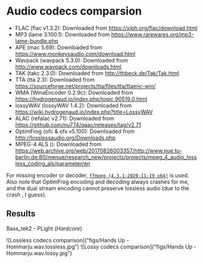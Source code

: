 # Audio codecs comparsion

- FLAC (flac v1.3.2): Downloaded from https://xiph.org/flac/download.html
- MP3 (lame 3.100.1): Downloaded from https://www.rarewares.org/mp3-lame-bundle.php
- APE (mac 5.69): Downloaded from https://www.monkeysaudio.com/download.html
- Wavpack (wavpack 5.3.0): Downloaded from http://www.wavpack.com/downloads.html
- TAK (takc 2.3.0): Downloaded from http://thbeck.de/Tak/Tak.html
- TTA (tta 2.3): Downloaded from https://sourceforge.net/projects/tta/files/tta/ttaenc-win/
- WMA (WmaEncoder 0.2.9c): Downloaded from https://hydrogenaud.io/index.php/topic,90519.0.html
- lossyWAV (lossyWAV 1.4.2): Downloaded from https://wiki.hydrogenaud.io/index.php?title=LossyWAV
- ALAC (refalac v2.71): Downloaded from https://github.com/nu774/qaac/releases/tag/v2.71
- OptimFrog (ofc & ofs v5.100): Downloaded from http://losslessaudio.org/Downloads.php
- MPEG-4 ALS (): Downloaded from https://web.archive.org/web/20170826003357/http://www.nue.tu-berlin.de:80/menue/research_new/projects/projects/mpeg_4_audio_lossless_coding_als/parameter/en

For missing encoder or decoder, [`ffmpeg (4.3.1-2020-11-19 x64)`](https://www.gyan.dev/ffmpeg/builds/) is used. Also note that OptimFrog encoding and decoding always crashes for me, and the dual stream encoding cannot preserve lossless audio (due to the crash , I guess).

## Results

Bass_tek2 - PLight (*Hardcore*)

![Lossless codecs comparison]("figs/Hands Up - Hommarju.wav.lossless.jpg")
![Lossy codecs comparison]("figs/Hands Up - Hommarju.wav.lossy.jpg")
